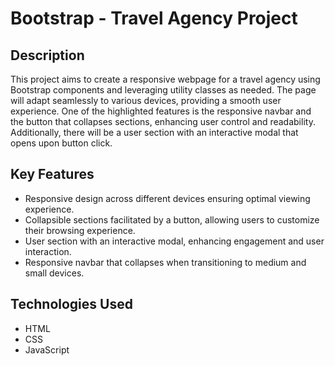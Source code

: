 # Bootstrap - Travel Agency Project

## Description
This project aims to create a responsive webpage for a travel agency using Bootstrap components and leveraging utility classes as needed. 
The page will adapt seamlessly to various devices, providing a smooth user experience. 
One of the highlighted features is the responsive navbar and the button that collapses sections, enhancing user control and readability. 
Additionally, there will be a user section with an interactive modal that opens upon button click.

## Key Features
- Responsive design across different devices ensuring optimal viewing experience.
- Collapsible sections facilitated by a button, allowing users to customize their browsing experience.
- User section with an interactive modal, enhancing engagement and user interaction.
- Responsive navbar that collapses when transitioning to medium and small devices.

## Technologies Used
- HTML
- CSS
- JavaScript
